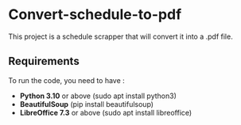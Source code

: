 # Convert-schedule-to-pdf

This project is a schedule scrapper that will convert it into a .pdf file.

## Requirements

To run the code, you need to have :

 - __Python 3.10__ or above (sudo apt install python3)
 - __BeautifulSoup__ (pip install beautifulsoup)
 - __LibreOffice 7.3__ or above (sudo apt install libreoffice)
